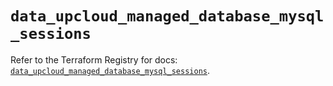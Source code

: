 # `data_upcloud_managed_database_mysql_sessions`

Refer to the Terraform Registry for docs: [`data_upcloud_managed_database_mysql_sessions`](https://registry.terraform.io/providers/upcloudltd/upcloud/5.23.3/docs/data-sources/managed_database_mysql_sessions).
